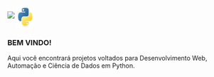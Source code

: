 <div style="display: inline_block"><br>
  <a href="https://github.com/GuiFernandess7" target="_blank"><img src="https://img.shields.io/badge/Python-14354C?style=for-the-badge&logo=python&logoColor=white"/></a>
  <img align="center" alt="Rafa-Python" height="50" width="40" src="https://raw.githubusercontent.com/devicons/devicon/master/icons/python/python-original.svg"/>
</div>

<h3>BEM VINDO!</h3> 
Aqui você encontrará projetos voltados para Desenvolvimento Web, Automação e Ciência de Dados em Python.

